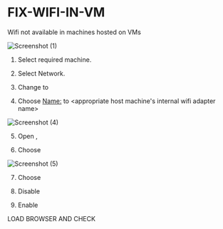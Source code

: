 # FIX-WIFI-IN-VM
Wifi not available in machines hosted on VMs

![Screenshot (1)](https://user-images.githubusercontent.com/70329325/218054926-dd1da7ef-be1c-429a-bf78-c9caaa49cdb5.png)

1. Select required machine.

2. Select Network.

3. Change <Attached to:> to <Bridged Adapter>

4. Choose <Name:> to <appropriate host machine's internal wifi adapter name>


![Screenshot (4)](https://user-images.githubusercontent.com/70329325/218055429-426f2c01-d5de-4449-bfec-7e70757dac06.png)

5. Open <control pannel>, <Network and Sharing Center>

6. Choose <Change adapter settings>


![Screenshot (5)](https://user-images.githubusercontent.com/70329325/218055443-77bee9ea-cdc0-4972-a0c9-337cd057b432.png)

7. Choose <VirtualBox Host-Only Ethernet Adapter>

8. Disable

9. Enable


LOAD BROWSER AND CHECK

